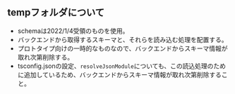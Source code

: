 ## tempフォルダについて
  - schemaは2022/1/4受領のものを使用。
  - バックエンドから取得するスキーマと、それらを読み込む処理を配置する。
  - プロトタイプ向けの一時的なものなので、バックエンドからスキーマ情報が取れ次第削除する。
  - tsconfig.jsonの設定、`resolveJsonModule`についても、この読込処理のために追加しているため、バックエンドからスキーマ情報が取れ次第削除すること。